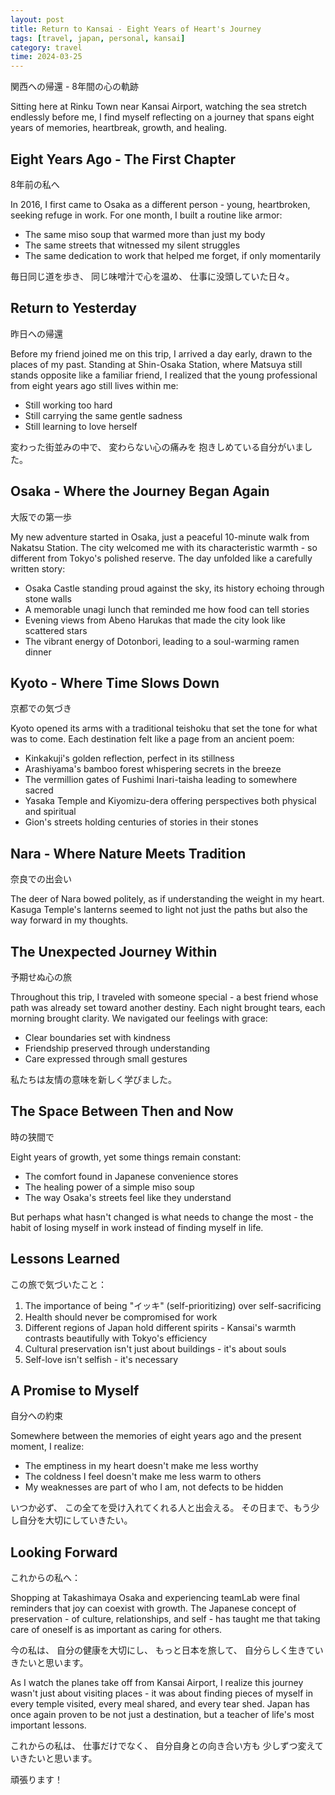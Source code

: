 ```yaml
---
layout: post
title: Return to Kansai - Eight Years of Heart's Journey
tags: [travel, japan, personal, kansai]
category: travel
time: 2024-03-25
---
```


関西への帰還 - 8年間の心の軌跡

Sitting here at Rinku Town near Kansai Airport, watching the sea stretch endlessly before me, I find myself reflecting on a journey that spans eight years of memories, heartbreak, growth, and healing.

## Eight Years Ago - The First Chapter

8年前の私へ

In 2016, I first came to Osaka as a different person - young, heartbroken, seeking refuge in work. For one month, I built a routine like armor:
- The same miso soup that warmed more than just my body
- The same streets that witnessed my silent struggles
- The same dedication to work that helped me forget, if only momentarily

毎日同じ道を歩き、
同じ味噌汁で心を温め、
仕事に没頭していた日々。

## Return to Yesterday

昨日への帰還

Before my friend joined me on this trip, I arrived a day early, drawn to the places of my past. Standing at Shin-Osaka Station, where Matsuya still stands opposite like a familiar friend, I realized that the young professional from eight years ago still lives within me:
- Still working too hard
- Still carrying the same gentle sadness
- Still learning to love herself

変わった街並みの中で、
変わらない心の痛みを
抱きしめている自分がいました。

## Osaka - Where the Journey Began Again

大阪での第一歩

My new adventure started in Osaka, just a peaceful 10-minute walk from Nakatsu Station. The city welcomed me with its characteristic warmth - so different from Tokyo's polished reserve. The day unfolded like a carefully written story:
- Osaka Castle standing proud against the sky, its history echoing through stone walls
- A memorable unagi lunch that reminded me how food can tell stories
- Evening views from Abeno Harukas that made the city look like scattered stars
- The vibrant energy of Dotonbori, leading to a soul-warming ramen dinner

## Kyoto - Where Time Slows Down

京都での気づき

Kyoto opened its arms with a traditional teishoku that set the tone for what was to come. Each destination felt like a page from an ancient poem:
- Kinkakuji's golden reflection, perfect in its stillness
- Arashiyama's bamboo forest whispering secrets in the breeze
- The vermillion gates of Fushimi Inari-taisha leading to somewhere sacred
- Yasaka Temple and Kiyomizu-dera offering perspectives both physical and spiritual
- Gion's streets holding centuries of stories in their stones

## Nara - Where Nature Meets Tradition

奈良での出会い

The deer of Nara bowed politely, as if understanding the weight in my heart. Kasuga Temple's lanterns seemed to light not just the paths but also the way forward in my thoughts.

## The Unexpected Journey Within

予期せぬ心の旅

Throughout this trip, I traveled with someone special - a best friend whose path was already set toward another destiny. Each night brought tears, each morning brought clarity. We navigated our feelings with grace:
- Clear boundaries set with kindness
- Friendship preserved through understanding
- Care expressed through small gestures

私たちは友情の意味を新しく学びました。

## The Space Between Then and Now

時の狭間で

Eight years of growth, yet some things remain constant:
- The comfort found in Japanese convenience stores
- The healing power of a simple miso soup
- The way Osaka's streets feel like they understand

But perhaps what hasn't changed is what needs to change the most - the habit of losing myself in work instead of finding myself in life.

## Lessons Learned

この旅で気づいたこと：

1. The importance of being "イッキ" (self-prioritizing) over self-sacrificing
2. Health should never be compromised for work
3. Different regions of Japan hold different spirits - Kansai's warmth contrasts beautifully with Tokyo's efficiency
4. Cultural preservation isn't just about buildings - it's about souls
5. Self-love isn't selfish - it's necessary

## A Promise to Myself

自分への約束

Somewhere between the memories of eight years ago and the present moment, I realize:
- The emptiness in my heart doesn't make me less worthy
- The coldness I feel doesn't make me less warm to others
- My weaknesses are part of who I am, not defects to be hidden

いつか必ず、
この全てを受け入れてくれる人と出会える。
その日まで、もう少し自分を大切にしていきたい。

## Looking Forward

これからの私へ：

Shopping at Takashimaya Osaka and experiencing teamLab were final reminders that joy can coexist with growth. The Japanese concept of preservation - of culture, relationships, and self - has taught me that taking care of oneself is as important as caring for others.

今の私は、
自分の健康を大切にし、
もっと日本を旅して、
自分らしく生きていきたいと思います。

As I watch the planes take off from Kansai Airport, I realize this journey wasn't just about visiting places - it was about finding pieces of myself in every temple visited, every meal shared, and every tear shed. Japan has once again proven to be not just a destination, but a teacher of life's most important lessons.

これからの私は、
仕事だけでなく、
自分自身との向き合い方も
少しずつ変えていきたいと思います。

頑張ります！
